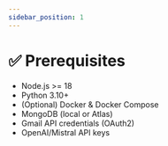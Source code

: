```yaml
---
sidebar_position: 1
---
```


# ✅ Prerequisites

- Node.js >= 18
- Python 3.10+
- (Optional) Docker & Docker Compose
- MongoDB (local or Atlas)
- Gmail API credentials (OAuth2)
- OpenAI/Mistral API keys